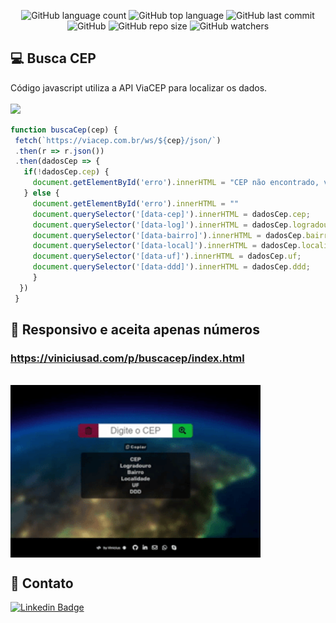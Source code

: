 <p  align="center">
  <img alt="GitHub language count" src="https://img.shields.io/github/languages/count/viniciusad/buscaCEP?style=for-the-badge">
  <img alt="GitHub top language" src="https://img.shields.io/github/languages/top/viniciusad/buscaCEP?style=for-the-badge">
  <img alt="GitHub last commit" src="https://img.shields.io/github/last-commit/viniciusad/buscaCEP?style=for-the-badge">
  <img alt="GitHub" src="https://img.shields.io/github/license/viniciusad/buscaCEP?style=for-the-badge">
  <img alt="GitHub repo size" src="https://img.shields.io/github/repo-size/viniciusad/buscaCEP?style=for-the-badge">
  <img alt="GitHub watchers" src="https://img.shields.io/github/watchers/viniciusad/buscaCEP?style=for-the-badge">
</p>

## 💻 Busca CEP

Código javascript utiliza a API ViaCEP para localizar os dados.
<br>
<br>
<a href="https://viacep.com.br/">
  <img src="https://viacep.com.br/estatico/images/viacep.png.pagespeed.ce.I80LiA6qpr.png">
</a>
<br>
```javascript
function buscaCep(cep) {
 fetch(`https://viacep.com.br/ws/${cep}/json/`)
 .then(r => r.json())
 .then(dadosCep => {
   if(!dadosCep.cep) {
     document.getElementById('erro').innerHTML = "CEP não encontrado, verifique novamente";
   } else {
     document.getElementById('erro').innerHTML = ""
     document.querySelector('[data-cep]').innerHTML = dadosCep.cep;
     document.querySelector('[data-log]').innerHTML = dadosCep.logradouro;
     document.querySelector('[data-bairro]').innerHTML = dadosCep.bairro;
     document.querySelector('[data-local]').innerHTML = dadosCep.localidade;
     document.querySelector('[data-uf]').innerHTML = dadosCep.uf;
     document.querySelector('[data-ddd]').innerHTML = dadosCep.ddd;
     }
  })
 }
```

## 🔗 Responsivo e aceita apenas números
### https://viniciusad.com/p/buscacep/index.html
<br>
<img align="center" src="https://github.com/viniciusad/buscaCEP/raw/master/assets/BuscaCEP.gif" width="400px">

## 📧 Contato
[![Linkedin Badge](https://img.shields.io/badge/-Vinicius%20Silva-blue?style=flat-square&logo=Linkedin&logoColor=white&link=https://www.linkedin.com/in/viniciusad/)](https://www.linkedin.com/in/viniciusad/)
